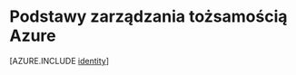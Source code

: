 <properties
    pageTitle="Azure tożsamości | Microsoft Azure"
    description="Dowiedz się więcej o korzystaniu z usługi Azure Active Directory."
    services="active-directory"
    documentationCenter=".net"
    authors="curtand"
    manager="femila"
    editor=""/>

<tags
    ms.service="active-directory"
    ms.workload="identity"
    ms.tgt_pltfrm="na"
    ms.devlang="na"
    ms.topic="article"
    ms.date="10/04/2016"
    ms.author="curtand"/>


# <a name="the-fundamentals-of-azure-identity-management"></a>Podstawy zarządzania tożsamością Azure





[AZURE.INCLUDE [identity](../../includes/identity.md)]
